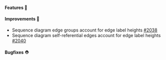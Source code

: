 #### Features 🚀

#### Improvements 🧹

- Sequence diagram edge groups account for edge label heights [#2038](https://github.com/terrastruct/d2/pull/2038)
- Sequence diagram self-referential edges account for edge label heights [#2040](https://github.com/terrastruct/d2/pull/2040)

#### Bugfixes ⛑️
